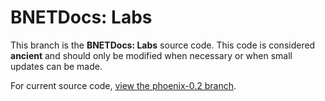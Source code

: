 BNETDocs: Labs
===============

This branch is the **BNETDocs: Labs** source code. This code is considered **ancient** and should only be modified when necessary or when small updates can be made.

For current source code, [view the phoenix-0.2 branch](https://github.com/carlbennett/bnetdocs-web/tree/phoenix-0.2).
